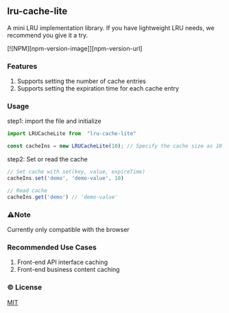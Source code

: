 ## lru-cache-lite

A mini LRU implementation library. If you have lightweight LRU needs, we recommend you give it a try.

[![NPM][npm-version-image]][npm-version-url]

### Features

1. Supports setting the number of cache entries
2. Supports setting the expiration time for each cache entry

### Usage

step1: import the file and initialize

```javascript
import LRUCacheLite from  "lru-cache-lite"

const cacheIns = new LRUCacheLite(10); // Specify the cache size as 10
```

step2: Set or read the cache

```javascript
// Set cache with set(key, value, expireTime)
cacheIns.set('demo', 'demo-value', 10)

// Read cache
cacheIns.get('demo') // 'demo-value'
```

### ⚠️Note

Currently only compatible with the browser

### Recommended Use Cases

1. Front-end API interface caching
2. Front-end business content caching


### :copyright: License

[MIT](http://opensource.org/licenses/MIT)
